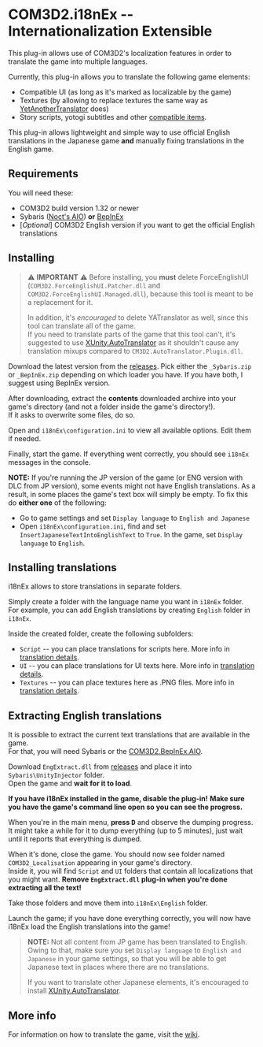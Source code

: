 # COM3D2.i18nEx -- Internationalization Extensible

This plug-in allows use of COM3D2's localization features in order to translate the game into multiple languages.

Currently, this plug-in allows you to translate the following game elements:

* Compatible UI (as long as it's marked as localizable by the game)
* Textures (by allowing to replace textures the same way as [YetAnotherTranslator](https://github.com/denikson/CM3D2.YATranslator) does)
* Story scripts, yotogi subtitles and other [compatible items]([#translation-details](https://github.com/denikson/COM3D2.i18nEx/wiki/How-to-translate)).

This plug-in allows lightweight and simple way to use official English translations in the Japanese game 
**and** manually fixing translations in the English game. 

## Requirements

You will need these:

* COM3D2 build version 1.32 or newer
* Sybaris ([Noct's AIO](https://custommaid3d2.com/index.php?downloads/noctsouls-sybaris-for-com3d2.63/)) **or** [BepInEx](https://github.com/NeighTools/COM3D2.BepInEx.AIO)
* [*Optional*] COM3D2 English version if you want to get the official English translations

## Installing

> ⚠️ **IMPORTANT** ⚠️
> Before installing, you **must** delete ForceEnglishUI (`COM3D2.ForceEnglishUI.Patcher.dll` and `COM3D2.ForceEnglishUI.Managed.dll`), 
> because this tool is meant to be a replacement for it.
>  
> In addition, it's *encouraged* to delete YATranslator as well, since this tool can translate
> all of the game.  
> If you need to translate parts of the game that this tool can't, it's suggested to use
> [XUnity.AutoTranslator](https://github.com/bbepis/XUnity.AutoTranslator/) as it shouldn't cause any
> translation mixups compared to `CM3D2.AutoTranslator.Plugin.dll`.

Download the latest version from the [releases](https://github.com/denikson/COM3D2.i18nEx/releases). Pick either the `_Sybaris.zip` or `_BepInEx.zip` depending on which loader you have.
If you have both, I suggest using BepInEx version.

After downloading, extract the **contents** downloaded archive into your game's directory (and not a folder inside the game's directory!).  
If it asks to overwrite some files, do so.

Open and `i18nEx\configuration.ini` to view all available options. Edit them if needed.

Finally, start the game. If everything went correctly, you should see `i18nEx` messages in the console.

**NOTE:** If you're running the JP version of the game (or ENG version with DLC from JP version), some events might not have English translations. As a result,
in some places the game's text box will simply be empty. To fix this do **either one** of the following:

* Go to game settings and set `Display language` to `English and Japanese`
* Open `i18nEx\configuration.ini`, find and set `InsertJapaneseTextIntoEnglishText` to `True`. In the game, set `Display language` to `English`.

## Installing translations

i18nEx allows to store translations in separate folders.

Simply create a folder with the language name you want in `i18nEx` folder.  
For example, you can add English translations by creating `English` folder in `i18nEx`.

Inside the created folder, create the following subfolders:

* `Script` -- you can place translations for scripts here. More info in [translation details](#translation-details).
* `UI` -- you can place translations for UI texts here. More info in [translation details](#translation-details).
* `Textures` -- you can place textures here as .PNG files. More info in [translation details](#translation-details).

## Extracting English translations

It is possible to extract the current text translations that are available in the game.  
For that, you will need Sybaris or the [COM3D2.BepInEx.AIO](https://github.com/NeighTools/COM3D2.BepInEx.AIO).

Download `EngExtract.dll` from [releases](https://github.com/denikson/COM3D2.i18nEx/releases) and place it into `Sybaris\UnityInjector` folder.  
Open the game and **wait for it to load**.

**If you have i18nEx installed in the game, disable the plug-in!**
**Make sure you have the game's command line open so you can see the progress.** 

When you're in the main menu, **press <kbd>D</kbd>** and observe the dumping progress.  
It might take a while for it to dump everything (up to 5 minutes), just wait until it reports that everything is dumped.

When it's done, close the game. You should now see folder named `COM3D2_Localisation` appearing in your game's directory.  
Inside it, you will find `Script` and `UI` folders that contain all localizations that you might want.
**Remove `EngExtract.dll` plug-in when you're done extracting all the text!**

Take those folders and move them into `i18nEx\English` folder.

Launch the game; if you have done everything correctly, you will now have i18nEx load the English translations into the game!

> **NOTE:**
> Not all content from JP game has been translated to English.  
> Owing to that, make sure you set `Display language` to `English and Japanese` in your game settings, 
> so that you will be able to get Japanese text in places where there are no translations.  
> 
> If you want to translate other Japanese elements, it's encouraged to install [XUnity.AutoTranslator](https://github.com/bbepis/XUnity.AutoTranslator/).

## More info

For information on how to translate the game, visit the [wiki](https://github.com/denikson/COM3D2.i18nEx/wiki/How-to-translate).